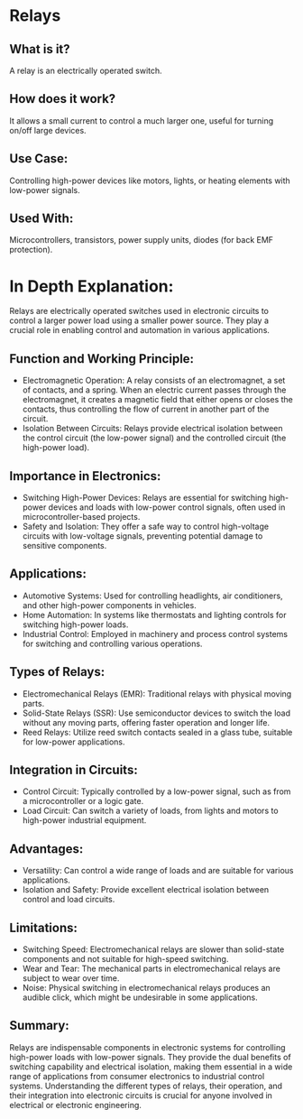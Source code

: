 # Relays

## What is it?

A relay is an electrically operated switch.

## How does it work?

It allows a small current to control a much larger one, useful for turning on/off large devices.

## Use Case:

Controlling high-power devices like motors, lights, or heating elements with low-power signals.

## Used With:

Microcontrollers, transistors, power supply units, diodes (for back EMF protection).

# In Depth Explanation:

Relays are electrically operated switches used in electronic circuits to control a larger power load using a smaller power source. They play a crucial role in enabling control and automation in various applications.

## Function and Working Principle:

- Electromagnetic Operation: A relay consists of an electromagnet, a set of contacts, and a spring. When an electric current passes through the electromagnet, it creates a magnetic field that either opens or closes the contacts, thus controlling the flow of current in another part of the circuit.
- Isolation Between Circuits: Relays provide electrical isolation between the control circuit (the low-power signal) and the controlled circuit (the high-power load).

## Importance in Electronics:

- Switching High-Power Devices: Relays are essential for switching high-power devices and loads with low-power control signals, often used in microcontroller-based projects.
- Safety and Isolation: They offer a safe way to control high-voltage circuits with low-voltage signals, preventing potential damage to sensitive components.

## Applications:

- Automotive Systems: Used for controlling headlights, air conditioners, and other high-power components in vehicles.
- Home Automation: In systems like thermostats and lighting controls for switching high-power loads.
- Industrial Control: Employed in machinery and process control systems for switching and controlling various operations.

## Types of Relays:

- Electromechanical Relays (EMR): Traditional relays with physical moving parts.
- Solid-State Relays (SSR): Use semiconductor devices to switch the load without any moving parts, offering faster operation and longer life.
- Reed Relays: Utilize reed switch contacts sealed in a glass tube, suitable for low-power applications.

## Integration in Circuits:

- Control Circuit: Typically controlled by a low-power signal, such as from a microcontroller or a logic gate.
- Load Circuit: Can switch a variety of loads, from lights and motors to high-power industrial equipment.

## Advantages:

- Versatility: Can control a wide range of loads and are suitable for various applications.
- Isolation and Safety: Provide excellent electrical isolation between control and load circuits.

## Limitations:

- Switching Speed: Electromechanical relays are slower than solid-state components and not suitable for high-speed switching.
- Wear and Tear: The mechanical parts in electromechanical relays are subject to wear over time.
- Noise: Physical switching in electromechanical relays produces an audible click, which might be undesirable in some applications.

## Summary:

Relays are indispensable components in electronic systems for controlling high-power loads with low-power signals. They provide the dual benefits of switching capability and electrical isolation, making them essential in a wide range of applications from consumer electronics to industrial control systems. Understanding the different types of relays, their operation, and their integration into electronic circuits is crucial for anyone involved in electrical or electronic engineering.

